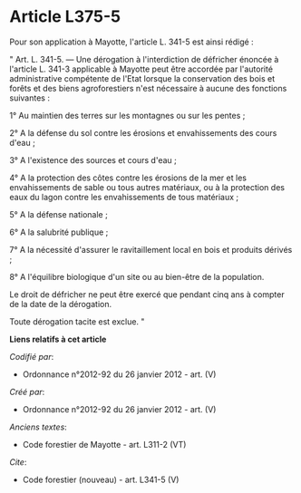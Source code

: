 # Article L375-5

Pour son application à Mayotte, l'article L. 341-5 est ainsi rédigé : 

" Art. L. 341-5. ― Une dérogation à l'interdiction de défricher énoncée à l'article L. 341-3 applicable à Mayotte peut être
accordée par l'autorité administrative compétente de l'Etat lorsque la conservation des bois et forêts et des biens
agroforestiers n'est nécessaire à aucune des fonctions suivantes : 

1° Au maintien des terres sur les montagnes ou sur les pentes ; 

2° A la défense du sol contre les érosions et envahissements des cours d'eau ; 

3° A l'existence des sources et cours d'eau ; 

4° A la protection des côtes contre les érosions de la mer et les envahissements de sable ou tous autres matériaux, ou à la
protection des eaux du lagon contre les envahissements de tous matériaux ; 

5° A la défense nationale ; 

6° A la salubrité publique ; 

7° A la nécessité d'assurer le ravitaillement local en bois et produits dérivés ; 

8° A l'équilibre biologique d'un site ou au bien-être de la population. 

Le droit de défricher ne peut être exercé que pendant cinq ans à compter de la date de la dérogation. 

Toute dérogation tacite est exclue. "

**Liens relatifs à cet article**

_Codifié par_:

  - Ordonnance n°2012-92 du 26 janvier 2012 - art. (V)

_Créé par_:

  - Ordonnance n°2012-92 du 26 janvier 2012 - art. (V)

_Anciens textes_:

  - Code forestier de Mayotte - art. L311-2 (VT)

_Cite_:

  - Code forestier (nouveau) - art. L341-5 (V)
